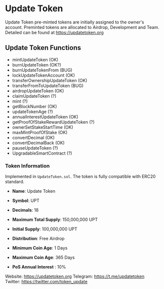 # Update Token  
Update Token pre-minted tokens are initially assigned to the owner's account. Preminted tokens are allocated to Airdrop, Development and Team. Detailed can be found at https://updatetoken.org

## Update Token Functions

- mintUpdateToken (OK)
- burnUpdateToken (OK?)
- burnUpdateTokenFrom (BUG)
- lockUpdateTokenAccount (OK)
- transferOwnershipUpdateToken (OK)
- transferFromToUpdateToken (BUG)
- airdropUpdateToken (OK)
- claimUpdateToken (?)
- mint (?)
- getBlockNumber (OK)
- updateTokenAge (?)
- annualInterestUpdateToken (OK)
- getProofOfStakeRewardUpdateToken (?)
- ownerSetStakeStartTime (OK)
- maxMintProofOfStake (OK)
- convertDecimal (OK)
- convertDecimalBack (OK)
- pauseUpdateToken (?)
- UpgradableSmartContract (?)

### Token Information
Implemented in `UpdateToken.sol`. The token is fully compatible with ERC20 standard.

* **Name**: Update Token
* **Symbol**: UPT
* **Decimals**: 18
* **Maximum Total Supply**: 150,000,000 UPT
* **Initial Supply**: 100,000,000 UPT

* **Distribution**: Free Airdrop
* **Minimum Coin Age**: 1 Days
* **Maximum Coin Age**: 365 Days
* **PoS Annual Interest** : 10%
  
Website:    https://updatetoken.org
Telegram:   https://t.me/updatetoken
Twitter:    https://twitter.com/token_update




